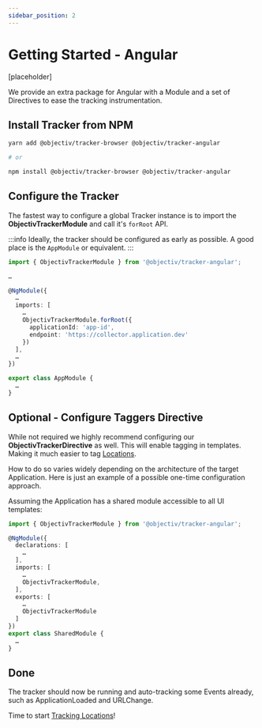 ```yaml
---
sidebar_position: 2
---
```


# Getting Started - Angular

[placeholder]

We provide an extra package for Angular with a Module and a set of Directives to ease the tracking instrumentation.

## Install Tracker from NPM

```bash
yarn add @objectiv/tracker-browser @objectiv/tracker-angular

# or 

npm install @objectiv/tracker-browser @objectiv/tracker-angular
```

## Configure the Tracker

The fastest way to configure a global Tracker instance is to import the **ObjectivTrackerModule** and call it's `forRoot` API.

:::info
Ideally, the tracker should be configured as early as possible. A good place is the `AppModule` or equivalent.
:::

```typescript
import { ObjectivTrackerModule } from '@objectiv/tracker-angular';

…

@NgModule({
  …
  imports: [
    …
    ObjectivTrackerModule.forRoot({
      applicationId: 'app-id',
      endpoint: 'https://collector.application.dev'
    })
  ],
  …
})

export class AppModule {
  …
}

```

## Optional - Configure Taggers Directive

While not required we highly recommend configuring our **ObjectivTrackerDirective** as well. This will enable tagging in
templates. Making it much easier to tag [Locations](/taxonomy/location-contexts/overview.md).

How to do so varies widely depending on the architecture of the target Application. Here is just an example of a possible one-time configuration approach.

Assuming the Application has a shared module accessible to all UI templates:

```typescript
import { ObjectivTrackerModule } from '@objectiv/tracker-angular';

@NgModule({
  declarations: [
    …
  ],
  imports: [
    …
    ObjectivTrackerModule,
  ],
  exports: [
    …
    ObjectivTrackerModule
  ]
})
export class SharedModule {
  …
}

```


## Done
The tracker should now be running and auto-tracking some Events already, such as ApplicationLoaded and URLChange.

Time to start [Tracking Locations](/tracking/how-to-guides/tracking-locations.md)!
